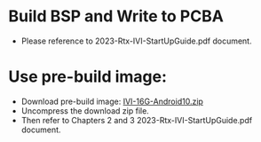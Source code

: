 # Build BSP and Write to PCBA

* Please reference to 2023-Rtx-IVI-StartUpGuide.pdf document.

# Use pre-build image:
* Download pre-build image: [IVI-16G-Android10.zip](https://drive.google.com/file/d/1dx3uA-NGeOaVSpd65oDGBRh8W6rmX3Sb/view?usp=sharing)
* Uncompress the download zip file.
* Then refer to Chapters 2 and 3 2023-Rtx-IVI-StartUpGuide.pdf document.
